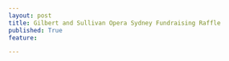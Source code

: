 ```yaml
---
layout: post
title: Gilbert and Sullivan Opera Sydney Fundraising Raffle
published: True
feature: 

---
```


